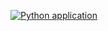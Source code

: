 [![Python application](https://github.com/kastnerp/Eddy3D-SimCompleted/actions/workflows/python-app.yml/badge.svg)](https://github.com/kastnerp/Eddy3D-SimCompleted/actions/workflows/python-app.yml)
